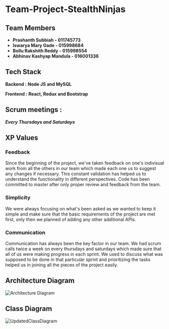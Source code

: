 <h1> Team-Project-StealthNinjas </h1> 

## Team Members
- **Prashanth Subbiah - 011745773**
- **Iswarya Mary Gade - 015998684**
- **Bollu Rakshith Reddy - 015998554**
- **Abhinav Kashyap Mandula - 016001336**
## Tech Stack
**Backend :** **Node JS and MySQL**

**Frontend :** **React, Redux and Bootstrap**

## Scrum meetings :
***Every Thursdays and Saturdays***

## XP Values
### Feedback ###

Since the beginning of the project, we've taken feedback on one's indivisual work from all the others in our team which made each one us to suggest any changes if necessary. This constant validation has helped us to understand the functionality in different perspectives. Code has been committed to master after only proper review and feedback from the team.

### Simplicity ###

We were always focusing on what's been asked as we wanted to keep it simple and make sure that the basic requirements of the project are met first, only then we planned of adding any other additional APIs.

### Communication ###

Communication has always been the key factor in our team. We had scrum calls twice a week on every thursdays and saturdays which made sure that all of us were making progress in each sprint. We used to discuss what was supposed to be done in that particular sprint and prioritizing the tasks helped us in joining all the pieces of the project easily.

## Architecture Diagram
![Architecture Diagram](https://user-images.githubusercontent.com/99629982/168196373-774794be-a959-4f60-af10-cbee4963bffa.png)


## Class Diagram

![UpdatedClassDiagram](https://user-images.githubusercontent.com/99699489/166339026-2aa764dd-b200-4232-8298-68bdcfb2fe24.png)

